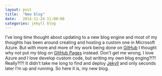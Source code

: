 ```yaml
---
layout: post
title:  "New blog"
date:   2014-11-24 11:00:00
categories: jekyll blog
---
```

I’ve long time thought about updating to a new blog engine and most of my thoughts has been around creating and hosting a custom one in Microsoft Azure. But with more and more of my work being done on [GitHub](https://github.com/) I thought why not put my blog on [GitHub Pages](https://pages.github.com/) instead. Don't get me wrong, I love Azure and I love develop custom code, but writing my own blog enging?!?! Really?!?! It didn’t take me long to find and deploy [Jekyll](http://jekyllrb.com/) and only seconds later I’m up and running. So here it is, my new blog.
